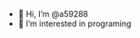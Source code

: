 - 👋 Hi, I’m @a59288
- 👀 I’m interested in programing  


<!---
a59288/a59288 is a ✨ special ✨ repository because its `README.md` (this file) appears on your GitHub profile.
You can click the Preview link to take a look at your changes.
--->
